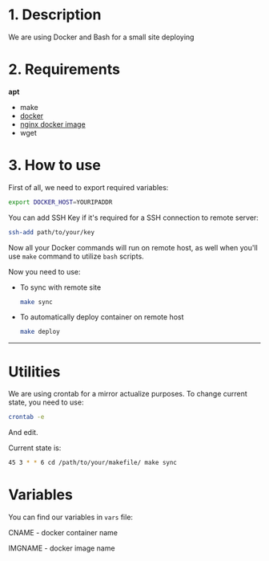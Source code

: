 # 1. Description
We are using Docker and Bash for a small site deploying 


# 2. Requirements
**apt**
- make
- [docker](https://docs.docker.com/engine/install/ubuntu/)
- [nginx docker image](https://hub.docker.com/_/nginx)
- wget

# 3. How to use
First of all, we need to export required variables:

```bash
export DOCKER_HOST=YOURIPADDR
```
You can add SSH Key if it's required for a SSH connection to remote server:
```bash
ssh-add path/to/your/key
```
Now all your Docker commands will run on remote host, as well when you'll use ``make`` command to utilize ``bash`` scripts.

Now you need to use:
- To sync with remote site
    ```bash
    make sync
    ```

- To automatically deploy container on remote host
    ```bash
    make deploy
    ```
    
***
# Utilities

We are using crontab for a mirror actualize purposes. To change current state, you need to use:
```bash
crontab -e
```
And edit.

Current state is:
```bash
45 3 * * 6 cd /path/to/your/makefile/ make sync
```

# Variables

You can find our variables in `vars` file:
 
CNAME - docker container name

IMGNAME - docker image name
